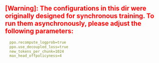 

## <span style="color:red">[Warning]: The configurations in this dir were originally designed for synchronous training. To run them asynchronously, please adjust the following parameters: </span>

```yaml
  ppo.recompute_logprob=true
  ppo.use_decoupled_loss=true
  new_tokens_per_chunk=1024
  max_head_offpolicyness=4
```